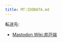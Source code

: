 ```yaml
---
title: MT:IDOBATA.md
---
```

<div>

転送先:

-   [Mastodon Wiki:井戸端](/Mastodon_Wiki:%E4%BA%95%E6%88%B8%E7%AB%AF "Mastodon Wiki:井戸端 (存在しないページ)")

</div>

<div>

</div>
